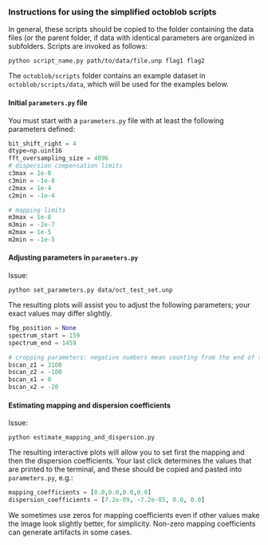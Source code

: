 ### Instructions for using the simplified octoblob scripts

In general, these scripts should be copied to the folder containing the data files (or the parent folder, if data with identical parameters are organized in subfolders. Scripts are invoked as follows:

```python script_name.py path/to/data/file.unp flag1 flag2```

The ```octoblob/scripts``` folder contains an example dataset in ```octoblob/scripts/data```, which will be used for the examples below.

#### Initial ```parameters.py``` file

You must start with a ```parameters.py``` file with at least the following parameters defined:

```python
bit_shift_right = 4
dtype=np.uint16
fft_oversampling_size = 4096
# dispersion compensation limits
c3max = 1e-8
c3min = -1e-8
c2max = 1e-4
c2min = -1e-4

# mapping limits
m3max = 1e-8
m3min = -2e-7
m2max = 1e-5
m2min = -1e-5
```

#### Adjusting parameters in ```parameters.py```

Issue:

```python set_parameters.py data/oct_test_set.unp```

The resulting plots will assist you to adjust the following parameters; your exact values may differ slightly.

```python
fbg_position = None
spectrum_start = 159
spectrum_end = 1459

# cropping parameters: negative numbers mean counting from the end of the array:
bscan_z1 = 3100
bscan_z2 = -100
bscan_x1 = 0
bscan_x2 = -20
```

#### Estimating mapping and dispersion coefficients

Issue:

```python estimate_mapping_and_dispersion.py```

The resulting interactive plots will allow you to set first the mapping and then the dispersion coefficients. Your last click determines the values that are printed to the terminal, and these should be copied and pasted into ```parameters.py```, e.g.:

```python
mapping_coefficients = [0.0,0.0,0.0,0.0]
dispersion_coefficients = [7.2e-09, -7.2e-05, 0.0, 0.0]
```

We sometimes use zeros for mapping coefficients even if other values make the image look slightly better, for simplicity. Non-zero mapping coefficients can generate artifacts in some cases.

